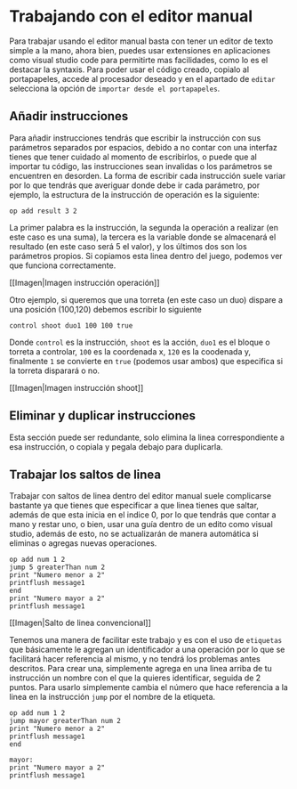 # Trabajando con el editor manual

Para trabajar usando el editor manual basta con tener un editor de texto simple a la mano, ahora bien, puedes usar extensiones en aplicaciones como visual studio code para permitirte mas facilidades, como lo es el destacar la syntaxis. Para poder usar el código creado, copialo al portapapeles, accede al procesador deseado y en el apartado de `editar` selecciona la opción de `importar desde el portapapeles`.

## Añadir instrucciones

Para añadir instrucciones tendrás que escribir la instrucción con sus parámetros separados por espacios, debido a no contar con una interfaz tienes que tener cuidado al momento de escribirlos, o puede que al importar tu código, las instrucciones sean invalidas o los parámetros se encuentren en desorden. La forma de escribir cada instrucción suele variar por lo que tendrás que averiguar donde debe ir cada parámetro, por ejemplo, la estructura de la instrucción de operación es la siguiente:

``` 
op add result 3 2
```

La primer palabra es la instrucción, la segunda la operación a realizar (en este caso es una suma), la tercera es la variable donde se almacenará el resultado (en este caso será 5 el valor), y los últimos dos son los parámetros propios. Si copiamos esta linea dentro del juego, podemos ver que funciona correctamente.

[[Imagen|Imagen instrucción operación]]


Otro ejemplo, si queremos que una torreta (en este caso un duo) dispare a una posición (100,120) debemos escribir lo siguiente

```
control shoot duo1 100 100 true
```

Donde `control` es la instrucción, `shoot` es la acción, `duo1` es el bloque o torreta a controlar, `100` es la coordenada x, `120` es la coodenada y, finalmente `1` se convierte en `true` (podemos usar ambos) que especifica si la torreta disparará o no.


[[Imagen|Imagen instrucción shoot]]

## Eliminar y duplicar instrucciones

Esta sección puede ser redundante, solo elimina la linea correspondiente a esa instrucción, o copiala y pegala debajo para duplicarla.

## Trabajar los saltos de linea

Trabajar con saltos de linea dentro del editor manual suele complicarse bastante ya que tienes que especificar a que linea tienes que saltar, además de que esta inicia en el indice 0, por lo que tendrás que contar a mano y restar uno, o bien, usar una guía dentro de un edito como visual studio, además de esto, no se actualizarán de manera automática si eliminas o agregas nuevas operaciones.

``` linenums="0"
op add num 1 2
jump 5 greaterThan num 2
print "Numero menor a 2"
printflush message1
end
print "Numero mayor a 2"
printflush message1
```

[[Imagen|Salto de linea convencional]]

Tenemos una manera de facilitar este trabajo y es con el uso de `etiquetas` que básicamente le agregan un identificador a una operación por lo que se facilitará hacer referencia al mismo, y no tendrá los problemas antes descritos. Para crear una, simplemente agrega en una linea arriba de tu instrucción un nombre con el que la quieres identificar, seguida de 2 puntos. Para usarlo simplemente cambia el número que hace referencia a la linea en la instrucción `jump` por el nombre de la etiqueta.

``` linenums="0"
op add num 1 2
jump mayor greaterThan num 2
print "Numero menor a 2"
printflush message1
end

mayor:
print "Numero mayor a 2"
printflush message1
```